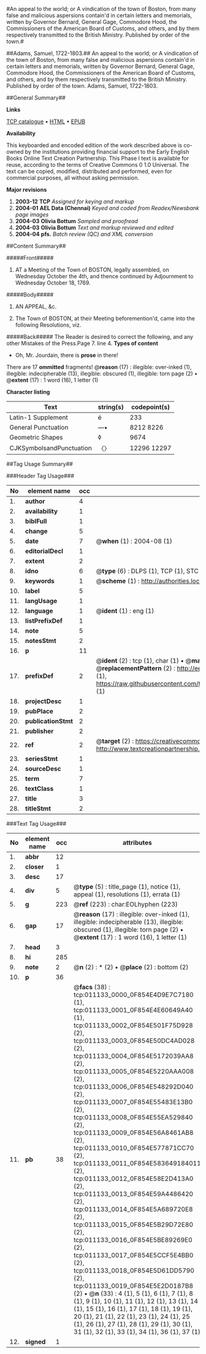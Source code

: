 #An appeal to the world; or A vindication of the town of Boston, from many false and malicious aspersions contain'd in certain letters and memorials, written by Governor Bernard, General Gage, Commodore Hood, the Commissioners of the American Board of Customs, and others, and by them respectively transmitted to the British Ministry. Published by order of the town.#

##Adams, Samuel, 1722-1803.##
An appeal to the world; or A vindication of the town of Boston, from many false and malicious aspersions contain'd in certain letters and memorials, written by Governor Bernard, General Gage, Commodore Hood, the Commissioners of the American Board of Customs, and others, and by them respectively transmitted to the British Ministry. Published by order of the town.
Adams, Samuel, 1722-1803.

##General Summary##

**Links**

[TCP catalogue](http://www.ota.ox.ac.uk/tcp/)  • 
[HTML](http://tei.it.ox.ac.uk/tcp/Texts-HTML/free/N08/N08707.html)  • 
[EPUB](http://tei.it.ox.ac.uk/tcp/Texts-EPUB/free/N08/N08707.epub)

**Availability**

This keyboarded and encoded edition of the
	       work described above is co-owned by the institutions
	       providing financial support to the Early English Books
	       Online Text Creation Partnership. This Phase I text is
	       available for reuse, according to the terms of Creative
	       Commons 0 1.0 Universal. The text can be copied,
	       modified, distributed and performed, even for
	       commercial purposes, all without asking permission.

**Major revisions**

1. __2003-12__ __TCP__ *Assigned for keying and markup*
1. __2004-01__ __AEL Data (Chennai)__ *Keyed and coded from Readex/Newsbank page images*
1. __2004-03__ __Olivia Bottum__ *Sampled and proofread*
1. __2004-03__ __Olivia Bottum__ *Text and markup reviewed and edited*
1. __2004-04__ __pfs.__ *Batch review (QC) and XML conversion*

##Content Summary##

#####Front#####

1. AT a Meeting of the Town of BOSTON, legally assembled, on Wednesday October the 4th, and thence continued by Adjournment to Wednesday October 18, 1769.

#####Body#####

1. AN APPEAL, &c.

1. The Town of BOSTON, at their Meeting beforemention'd, came into the following Resolutions, viz.

#####Back#####
The Reader is desired to correct the following, and any other Mistakes of the Press.Page 7. line 4. 
**Types of content**

  * Oh, Mr. Jourdain, there is **prose** in there!

There are 17 **ommitted** fragments! 
 @__reason__ (17) : illegible: over-inked (1), illegible: indecipherable (13), illegible: obscured (1), illegible: torn page (2)  •  @__extent__ (17) : 1 word (16), 1 letter (1)

**Character listing**


|Text|string(s)|codepoint(s)|
|---|---|---|
|Latin-1 Supplement|é|233|
|General Punctuation|—•|8212 8226|
|Geometric Shapes|◊|9674|
|CJKSymbolsandPunctuation|〈〉|12296 12297|

##Tag Usage Summary##

###Header Tag Usage###

|No|element name|occ|attributes|
|---|---|---|---|
|1.|__author__|4||
|2.|__availability__|1||
|3.|__biblFull__|1||
|4.|__change__|5||
|5.|__date__|7| @__when__ (1) : 2004-08 (1)|
|6.|__editorialDecl__|1||
|7.|__extent__|2||
|8.|__idno__|6| @__type__ (6) : DLPS (1), TCP (1), STC (1), NOTIS (1), IMAGE-SET (1), EVANS-CITATION (1)|
|9.|__keywords__|1| @__scheme__ (1) : http://authorities.loc.gov/ (1)|
|10.|__label__|5||
|11.|__langUsage__|1||
|12.|__language__|1| @__ident__ (1) : eng (1)|
|13.|__listPrefixDef__|1||
|14.|__note__|5||
|15.|__notesStmt__|2||
|16.|__p__|11||
|17.|__prefixDef__|2| @__ident__ (2) : tcp (1), char (1)  •  @__matchPattern__ (2) : ([0-9\-]+):([0-9IVX]+) (1), (.+) (1)  •  @__replacementPattern__ (2) : http://eebo.chadwyck.com/downloadtiff?vid=$1&page=$2 (1), https://raw.githubusercontent.com/textcreationpartnership/Texts/master/tcpchars.xml#$1 (1)|
|18.|__projectDesc__|1||
|19.|__pubPlace__|2||
|20.|__publicationStmt__|2||
|21.|__publisher__|2||
|22.|__ref__|2| @__target__ (2) : https://creativecommons.org/publicdomain/zero/1.0/ (1), http://www.textcreationpartnership.org/docs/. (1)|
|23.|__seriesStmt__|1||
|24.|__sourceDesc__|1||
|25.|__term__|7||
|26.|__textClass__|1||
|27.|__title__|3||
|28.|__titleStmt__|2||


###Text Tag Usage###

|No|element name|occ|attributes|
|---|---|---|---|
|1.|__abbr__|12||
|2.|__closer__|1||
|3.|__desc__|17||
|4.|__div__|5| @__type__ (5) : title_page (1), notice (1), appeal (1), resolutions (1), errata (1)|
|5.|__g__|223| @__ref__ (223) : char:EOLhyphen (223)|
|6.|__gap__|17| @__reason__ (17) : illegible: over-inked (1), illegible: indecipherable (13), illegible: obscured (1), illegible: torn page (2)  •  @__extent__ (17) : 1 word (16), 1 letter (1)|
|7.|__head__|3||
|8.|__hi__|285||
|9.|__note__|2| @__n__ (2) : * (2)  •  @__place__ (2) : bottom (2)|
|10.|__p__|36||
|11.|__pb__|38| @__facs__ (38) : tcp:011133_0000_0F854E4D9E7C7180 (1), tcp:011133_0001_0F854E4E60649A40 (1), tcp:011133_0002_0F854E501F75D928 (2), tcp:011133_0003_0F854E50DC4AD028 (2), tcp:011133_0004_0F854E5172039AA8 (2), tcp:011133_0005_0F854E5220AAA008 (2), tcp:011133_0006_0F854E548292D040 (2), tcp:011133_0007_0F854E55483E13B0 (2), tcp:011133_0008_0F854E55EA529840 (2), tcp:011133_0009_0F854E56A8461AB8 (2), tcp:011133_0010_0F854E577871CC70 (2), tcp:011133_0011_0F854E583649184011 (2), tcp:011133_0012_0F854E58E2D413A0 (2), tcp:011133_0013_0F854E59A4486420 (2), tcp:011133_0014_0F854E5A689720E8 (2), tcp:011133_0015_0F854E5B29D72E80 (2), tcp:011133_0016_0F854E5BE89269E0 (2), tcp:011133_0017_0F854E5CCF5E4BB0 (2), tcp:011133_0018_0F854E5D61DD5790 (2), tcp:011133_0019_0F854E5E2D0187B8 (2)  •  @__n__ (33) : 4 (1), 5 (1), 6 (1), 7 (1), 8 (1), 9 (1), 10 (1), 11 (1), 12 (1), 13 (1), 14 (1), 15 (1), 16 (1), 17 (1), 18 (1), 19 (1), 20 (1), 21 (1), 22 (1), 23 (1), 24 (1), 25 (1), 26 (1), 27 (1), 28 (1), 29 (1), 30 (1), 31 (1), 32 (1), 33 (1), 34 (1), 36 (1), 37 (1)|
|12.|__signed__|1||
